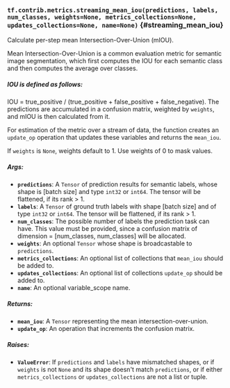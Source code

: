 ### `tf.contrib.metrics.streaming_mean_iou(predictions, labels, num_classes, weights=None, metrics_collections=None, updates_collections=None, name=None)` {#streaming_mean_iou}

Calculate per-step mean Intersection-Over-Union (mIOU).

Mean Intersection-Over-Union is a common evaluation metric for
semantic image segmentation, which first computes the IOU for each
semantic class and then computes the average over classes.

##### IOU is defined as follows:

  IOU = true_positive / (true_positive + false_positive + false_negative).
The predictions are accumulated in a confusion matrix, weighted by `weights`,
and mIOU is then calculated from it.

For estimation of the metric over a stream of data, the function creates an
`update_op` operation that updates these variables and returns the `mean_iou`.

If `weights` is `None`, weights default to 1. Use weights of 0 to mask values.

##### Args:


*  <b>`predictions`</b>: A `Tensor` of prediction results for semantic labels, whose
    shape is [batch size] and type `int32` or `int64`. The tensor will be
    flattened, if its rank > 1.
*  <b>`labels`</b>: A `Tensor` of ground truth labels with shape [batch size] and of
    type `int32` or `int64`. The tensor will be flattened, if its rank > 1.
*  <b>`num_classes`</b>: The possible number of labels the prediction task can
    have. This value must be provided, since a confusion matrix of
    dimension = [num_classes, num_classes] will be allocated.
*  <b>`weights`</b>: An optional `Tensor` whose shape is broadcastable to `predictions`.
*  <b>`metrics_collections`</b>: An optional list of collections that `mean_iou`
    should be added to.
*  <b>`updates_collections`</b>: An optional list of collections `update_op` should be
    added to.
*  <b>`name`</b>: An optional variable_scope name.

##### Returns:


*  <b>`mean_iou`</b>: A `Tensor` representing the mean intersection-over-union.
*  <b>`update_op`</b>: An operation that increments the confusion matrix.

##### Raises:


*  <b>`ValueError`</b>: If `predictions` and `labels` have mismatched shapes, or if
    `weights` is not `None` and its shape doesn't match `predictions`, or if
    either `metrics_collections` or `updates_collections` are not a list or
    tuple.

